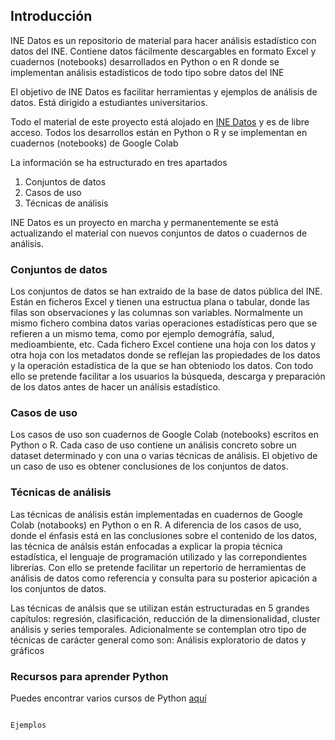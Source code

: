 


## Introducción



INE Datos es un repositorio de material para hacer análisis estadístico con datos del INE. Contiene datos fácilmente descargables en formato Excel y cuadernos (notebooks) desarrollados en Python o en R donde se implementan análisis estadísticos de todo tipo sobre datos del INE

El objetivo de INE Datos es facilitar herramientas y ejemplos de análisis de datos. Está dirigido a estudiantes universitarios. 

Todo el material de este proyecto está alojado en [INE Datos](https://github.com/JuanCervigon/INE-Data) y es de libre acceso. Todos los desarrollos están en Python o R y se implementan en cuadernos (notebooks) de Google Colab 

La información se ha estructurado en tres apartados 

1. Conjuntos de datos
2. Casos de uso
3. Técnicas de análisis


INE Datos es un proyecto en marcha y permanentemente se está actualizando el material con nuevos conjuntos de datos o cuadernos de análisis. 


### Conjuntos de datos

Los conjuntos de datos se han extraido de la base de datos pública del INE. Están en ficheros Excel y tienen una estructua plana o tabular, donde las filas son observaciones y las columnas son variables. Normalmente un mismo fichero combina datos varias operaciones estadísticas pero que se refieren a un mismo tema, como por ejemplo demográfía, salud, medioambiente, etc. Cada fichero Excel contiene una hoja con los datos y otra hoja con los metadatos donde se reflejan las propiedades de los datos y la operación estadística de la que se han obteniodo los datos. Con todo ello se pretende facilitar a los usuarios la búsqueda, descarga y preparación de los datos antes de hacer un análisis estadístico.


### Casos de uso

Los casos de uso son cuadernos de Google Colab (notebooks) escritos en Python o R. Cada caso de uso contiene un análisis concreto sobre un dataset determinado y con una o varias técnicas de análisis. El objetivo de un caso de uso es obtener conclusiones de los conjuntos de datos.  



### Técnicas de análisis

Las técnicas de análisis están implementadas en cuadernos de Google Colab (notabooks) en Python o en R. A diferencia de los casos de uso, donde el énfasis está en las conclusiones sobre el contenido de los datos, las técnica de análsis están enfocadas a explicar la propia técnica estadística, el lenguaje de programación utilizado y las correpondientes librerías. Con ello se pretende facilitar un repertorio de herramientas de análisis de datos como referencia y consulta para su posterior apicación a los conjuntos de datos.

Las técnicas de análsis que se utilizan están estructuradas en 5 grandes capítulos: regresión, clasificación, reducción de la dimensionalidad, cluster análisis y series temporales. Adicionalmente se contemplan otro tipo de técnicas de carácter general como son: Análisis exploratorio de datos y gráficos


### Recursos para aprender Python
Puedes encontrar varios cursos de Python [aquí](https://datos.gob.es/es/noticia/cursos-para-aprender-mas-sobre-python?utm_source=newsletter&utm_medium=email&utm_campaign=Cursos-sobre-Python-la-gestin-de-los-datos-maestros-y-mucho-ms-en-datosgobes)



```markdown

Ejemplos


```


